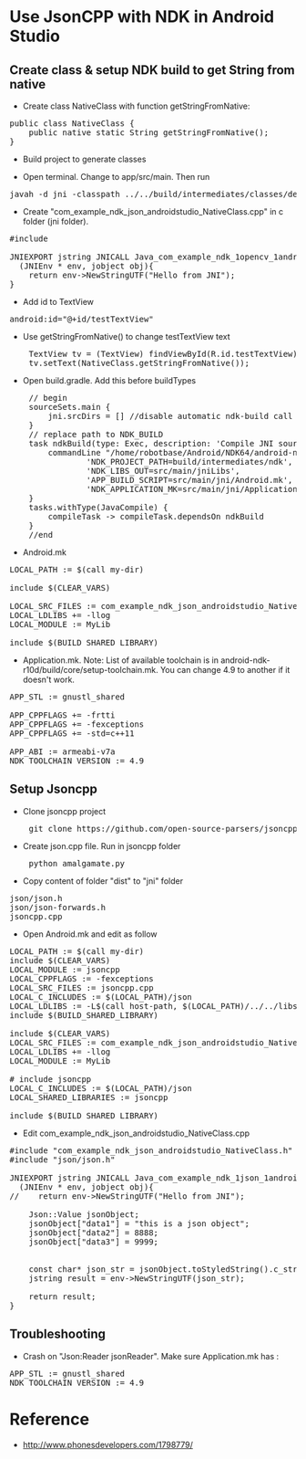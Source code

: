 Use JsonCPP with NDK in Android Studio
=======================================


Create class & setup NDK build to get String from native
------------------------------------------------------

- Create class NativeClass with function getStringFromNative:

<pre>
public class NativeClass {
    public native static String getStringFromNative();
}
</pre>

- Build project to generate classes

- Open terminal. Change to app/src/main. Then run

<pre>
javah -d jni -classpath ../../build/intermediates/classes/debug/ com.example.ndk_json_androidstudio.NativeClass
</pre>

- Create "com_example_ndk_json_androidstudio_NativeClass.cpp" in c folder (jni folder).

<pre>
#include <com_example_ndk_json_androidstudio_NativeClass.h>

JNIEXPORT jstring JNICALL Java_com_example_ndk_1opencv_1androidstudio_NativeClass_getStringFromNative
  (JNIEnv * env, jobject obj){
    return env->NewStringUTF("Hello from JNI");
}
</pre>

- Add id to TextView

<pre>
android:id="@+id/testTextView"
</pre>

- Use getStringFromNative() to change testTextView text

<pre>
    TextView tv = (TextView) findViewById(R.id.testTextView);
    tv.setText(NativeClass.getStringFromNative());
</pre>

- Open build.gradle. Add this before buildTypes

<pre>
    // begin
    sourceSets.main {
        jni.srcDirs = [] //disable automatic ndk-build call
    }
    // replace path to NDK_BUILD
    task ndkBuild(type: Exec, description: 'Compile JNI source via NDK') {
        commandLine "/home/robotbase/Android/NDK64/android-ndk-r10d/ndk-build",
                'NDK_PROJECT_PATH=build/intermediates/ndk',
                'NDK_LIBS_OUT=src/main/jniLibs',
                'APP_BUILD_SCRIPT=src/main/jni/Android.mk',
                'NDK_APPLICATION_MK=src/main/jni/Application.mk'
    }
    tasks.withType(JavaCompile) {
        compileTask -> compileTask.dependsOn ndkBuild
    }
    //end
</pre>

- Android.mk

<pre>
LOCAL_PATH := $(call my-dir)

include $(CLEAR_VARS)

LOCAL_SRC_FILES := com_example_ndk_json_androidstudio_NativeClass.cpp
LOCAL_LDLIBS += -llog
LOCAL_MODULE := MyLib

include $(BUILD_SHARED_LIBRARY)
</pre>
- Application.mk. Note: List of available toolchain is in android-ndk-r10d/build/core/setup-toolchain.mk. You can change 4.9 to another if it doesn't work.

<pre>
APP_STL := gnustl_shared

APP_CPPFLAGS += -frtti
APP_CPPFLAGS += -fexceptions
APP_CPPFLAGS += -std=c++11

APP_ABI := armeabi-v7a
NDK_TOOLCHAIN_VERSION := 4.9
</pre>

Setup Jsoncpp
----------------------------------------

- Clone jsoncpp project

<pre>
	git clone https://github.com/open-source-parsers/jsoncpp
</pre>

- Create json.cpp file. Run in jsoncpp folder

<pre>
	python amalgamate.py
</pre>

- Copy content of folder "dist" to "jni" folder

<pre>
json/json.h
json/json-forwards.h
jsoncpp.cpp
</pre>

- Open Android.mk and edit as follow

<pre>
LOCAL_PATH := $(call my-dir)
include $(CLEAR_VARS)
LOCAL_MODULE := jsoncpp
LOCAL_CPPFLAGS := -fexceptions
LOCAL_SRC_FILES := jsoncpp.cpp
LOCAL_C_INCLUDES := $(LOCAL_PATH)/json
LOCAL_LDLIBS := -L$(call host-path, $(LOCAL_PATH)/../../libs/armeabi)
include $(BUILD_SHARED_LIBRARY)

include $(CLEAR_VARS)
LOCAL_SRC_FILES := com_example_ndk_json_androidstudio_NativeClass.cpp
LOCAL_LDLIBS += -llog
LOCAL_MODULE := MyLib

# include jsoncpp
LOCAL_C_INCLUDES := $(LOCAL_PATH)/json
LOCAL_SHARED_LIBRARIES := jsoncpp

include $(BUILD_SHARED_LIBRARY)
</pre>

- Edit com_example_ndk_json_androidstudio_NativeClass.cpp

<pre>
#include "com_example_ndk_json_androidstudio_NativeClass.h"
#include "json/json.h"

JNIEXPORT jstring JNICALL Java_com_example_ndk_1json_1androidstudio_NativeClass_getStringFromNative
  (JNIEnv * env, jobject obj){
//    return env->NewStringUTF("Hello from JNI");

    Json::Value jsonObject;
    jsonObject["data1"] = "this is a json object";
    jsonObject["data2"] = 8888;
    jsonObject["data3"] = 9999;


    const char* json_str = jsonObject.toStyledString().c_str();
    jstring result = env->NewStringUTF(json_str);

    return result;
}
</pre>

Troubleshooting
-------------------
- Crash on "Json:Reader jsonReader". Make sure Application.mk has :

<pre>
APP_STL := gnustl_shared
NDK_TOOLCHAIN_VERSION := 4.9
</pre>
Reference
=======================
- http://www.phonesdevelopers.com/1798779/
